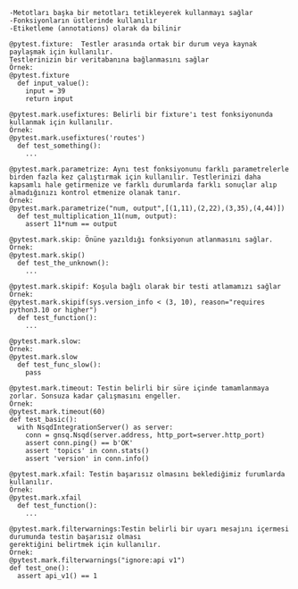     -Metotları başka bir metotları tetikleyerek kullanmayı sağlar 
    -Fonksiyonların üstlerinde kullanılır
    -Etiketleme (annotations) olarak da bilinir

    @pytest.fixture:  Testler arasında ortak bir durum veya kaynak paylaşmak için kullanılır. 
    Testlerinizin bir veritabanına bağlanmasını sağlar
    Örnek:
    @pytest.fixture
      def input_value():
        input = 39
        return input
    
    @pytest.mark.usefixtures: Belirli bir fixture'ı test fonksiyonunda kullanmak için kullanılır.
    Örnek:
    @pytest.mark.usefixtures('routes')
      def test_something():
        ...
    
    @pytest.mark.parametrize: Aynı test fonksiyonunu farklı parametrelerle birden fazla kez çalıştırmak için kullanılır. Testlerinizi daha 
    kapsamlı hale getirmenize ve farklı durumlarda farklı sonuçlar alıp almadığınızı kontrol etmenize olanak tanır.
    Örnek:
    @pytest.mark.parametrize("num, output",[(1,11),(2,22),(3,35),(4,44)])
      def test_multiplication_11(num, output):
        assert 11*num == output

    @pytest.mark.skip: Önüne yazıldığı fonksiyonun atlanmasını sağlar. 
    Örnek:
    @pytest.mark.skip()
      def test_the_unknown():
        ...

    @pytest.mark.skipif: Koşula bağlı olarak bir testi atlamamızı sağlar
    Örnek:
    @pytest.mark.skipif(sys.version_info < (3, 10), reason="requires python3.10 or higher")
      def test_function():
        ...
    
    @pytest.mark.slow:
    Örnek:
    @pytest.mark.slow
      def test_func_slow():
        pass
    
    @pytest.mark.timeout: Testin belirli bir süre içinde tamamlanmaya zorlar. Sonsuza kadar çalışmasını engeller.
    Örnek:
    @pytest.mark.timeout(60)
    def test_basic():
      with NsqdIntegrationServer() as server:
        conn = gnsq.Nsqd(server.address, http_port=server.http_port)
        assert conn.ping() == b'OK'
        assert 'topics' in conn.stats()
        assert 'version' in conn.info()
    
    @pytest.mark.xfail: Testin başarısız olmasını beklediğimiz furumlarda kullanılır.
    Örnek:
    @pytest.mark.xfail
      def test_function():
        ...
      
    @pytest.mark.filterwarnings:Testin belirli bir uyarı mesajını içermesi durumunda testin başarısız olması 
    gerektiğini belirtmek için kullanılır.
    Örnek:
    @pytest.mark.filterwarnings("ignore:api v1")
    def test_one():
      assert api_v1() == 1

    
    
    
    

    
